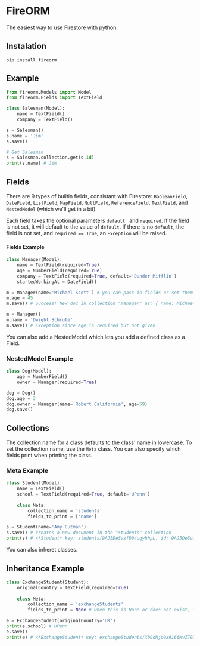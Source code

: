 # FireORM
The easiest way to use Firestore with python.

## Instalation
```
pip install fireorm
```

## Example
```python
from fireorm.Models import Model
from fireorm.Fields import TextField

class Salesman(Model):
    name = TextField()
    company = TextField()

s = Salesman()
s.name = 'Jim'
s.save()

# Get Salesman
s = Salesman.collection.get(s.id)
print(s.name) # Jim
```

## Fields
There are 9 types of builtin fields, consistant with Firestore: `BooleanField`, `DateField`, `ListField`, `MapField`, `NullField`, `ReferenceField`, `TextField`, and `NestedModel` (which we'll get in a bit).

Each field takes the optional parameters `default ` and `required`. If the field is not set, it will default to the value of `default`. If there is no `default`, the field is not set, and `required == True`, an `Exception` will be raised.


#### Fields Example
```python
class Manager(Model):
	name = TextField(required=True)
	age = NumberField(required=True)
	company = TextField(required=True, default='Dunder Mifflin')
	startedWorkingAt = DateField()

m = Manager(name='Michael Scott') # you can pass in fields or set them later
m.age = 45
m.save() # Success! New doc in collection "manager" as: { name: Michael Scott, age: 45, company: Dunder Mifflin }

m = Manager()
m.name = 'Dwight Schrute'
m.save() # Exception since age is required but not given

```

You can also add a NestedModel which lets you add a defined class as a Field.

### NestedModel Example
```python
class Dog(Model):
	age = NumberField()
	owner = Manager(required=True)

dog = Dog()
dog.age = 3
dog.owner = Manager(name='Robert California', age=59)
dog.save()

```


## Collections
The collection name for a class defaults to the class' name in lowercase. To set the collection name, use the `Meta` class. You can also specify which fields print when printing the class.

### Meta Example

```python
class Student(Model):
	name = TextField()
	school = TextField(required=True, default='UPenn')
	
	class Meta:
		collection_name = 'students'
		fields_to_print = ['name']

s = Student(name='Amy Gutman')
s.save() # creates a new document in the "students" collection
print(s) # <*Student* key: students/9AJ5DeSvzfD04uqyhhpL, id: 9AJ5DeSvzfD04uqyhhpL, name: Amy Gutman>

```

You can also inheret classes.

## Inheritance Example
```python
class ExchangeStudent(Student):
	originalCountry = TextField(required=True)
	
	class Meta:
		collection_name = 'exchangeStudents'
		fields_to_print = None # when this is None or does not exist, it prints all fields. When it is [] it only prints the defaults (key and id).

e = ExchangeStudent(originalCountry='UK')
print(e.school) # UPenn
e.save()
print(e) # <*ExchangeStudent* key: exchangeStudents/XbGdMjo9x9166MvZ79Zr, id: XbGdMjo9x9166MvZ79Zr, name: None, originalCountry: UK, school: UPenn>
```
